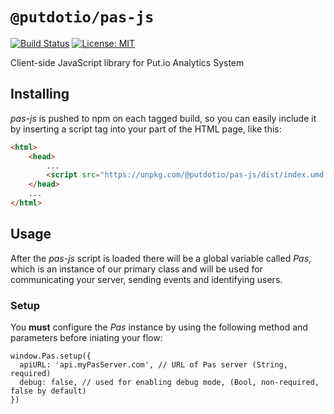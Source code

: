 # `@putdotio/pas-js`

[![Build Status](https://travis-ci.org/putdotio/pas-js.svg?branch=master)](https://travis-ci.org/putdotio/pas-js)
[![License: MIT](https://img.shields.io/badge/License-MIT-yellow.svg)](https://opensource.org/licenses/MIT)

Client-side JavaScript library for Put.io Analytics System

## Installing

_pas-js_ is pushed to npm on each tagged build, so you can easily include it by inserting a script tag into your <HEAD> part of the HTML page, like this:

```HTML
<html>
    <head>
        ...
        <script src="https://unpkg.com/@putdotio/pas-js/dist/index.umd.js"></script>
    </head>
    ...
</html>
```

## Usage

After the _pas-js_ script is loaded there will be a global variable called _Pas_, which is an instance of our primary class and will be used for communicating your server, sending events and identifying users.

### Setup

You **must** configure the _Pas_ instance by using the following method and parameters before iniating your flow:

```JS
window.Pas.setup({
  apiURL: 'api.myPasServer.com', // URL of Pas server (String, required)
  debug: false, // used for enabling debug mode, (Bool, non-required, false by default)
})
```
